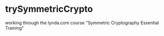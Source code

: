# trySymmetricCrypto
working through the lynda.com course "Symmetric Cryptography Essential Training" 
